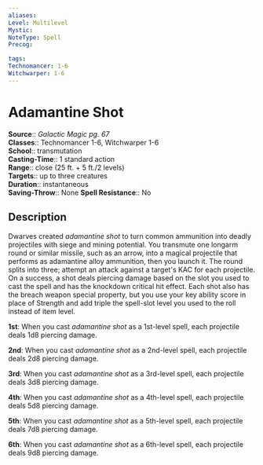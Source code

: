 ```yaml
---
aliases: 
Level: Multilevel
Mystic: 
NoteType: Spell
Precog: 

tags: 
Technomancer: 1-6
Witchwarper: 1-6
---
```


# Adamantine Shot

**Source**:: _Galactic Magic pg. 67_  
**Classes**:: Technomancer 1-6, Witchwarper 1-6  
**School**:: transmutation  
**Casting-Time**:: 1 standard action  
**Range**:: close (25 ft. + 5 ft./2 levels)  
**Targets**:: up to three creatures  
**Duration**:: instantaneous  
**Saving-Throw**:: None
**Spell Resistance**:: No

## Description

Dwarves created _adamantine shot_ to turn common ammunition into deadly projectiles with siege and mining potential. You transmute one longarm round or similar missile, such as an arrow, into a magical projectile that performs as adamantine alloy ammunition, then you launch it. The round splits into three; attempt an attack against a target's KAC for each projectile. On a success, a shot deals piercing damage based on the slot you used to cast the spell and has the knockdown critical hit effect. Each shot also has the breach weapon special property, but you use your key ability score in place of Strength and add triple the spell-slot level you used to the roll instead of item level.

**1st**: When you cast _adamantine shot_ as a 1st-level spell, each projectile deals 1d8 piercing damage.

**2nd**: When you cast _adamantine shot_ as a 2nd-level spell, each projectile deals 2d8 piercing damage.

**3rd**: When you cast _adamantine shot_ as a 3rd-level spell, each projectile deals 3d8 piercing damage.

**4th**: When you cast _adamantine shot_ as a 4th-level spell, each projectile deals 5d8 piercing damage.

**5th**: When you cast _adamantine shot_ as a 5th-level spell, each projectile deals 7d8 piercing damage.

**6th**: When you cast _adamantine shot_ as a 6th-level spell, each projectile deals 9d8 piercing damage.
